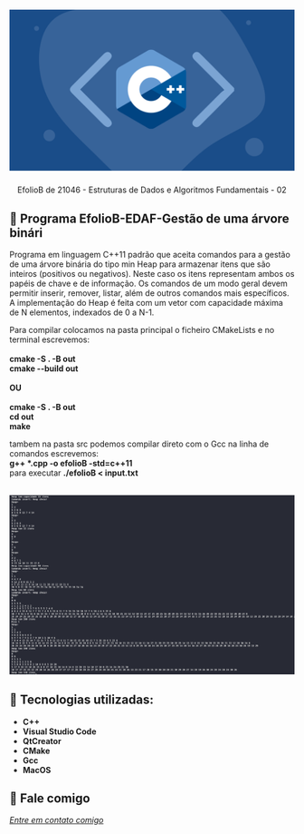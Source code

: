 <h1 align="center">
    <img width="600" src="cplusplus.png" />
</h1>


<p align="center">
EfolioB de 21046 - Estruturas de Dados e Algoritmos Fundamentais - 02
</p>


📌 Programa EfolioB-EDAF-Gestão de uma árvore binári
------------------
Programa em linguagem C++11 padrão que aceita comandos para a gestão de uma árvore binária do tipo min Heap para armazenar itens que são inteiros (positivos ou negativos). Neste caso os itens representam ambos os papéis de chave e de informação. Os comandos de um modo geral devem permitir inserir, remover, listar, além de outros comandos mais específicos. A implementação do Heap é feita com um vetor com capacidade máxima de N elementos, indexados de 0 a N-1.
 
Para compilar colocamos na pasta principal o ficheiro CMakeLists e no terminal escrevemos:<br>
<br>
<strong>cmake -S . -B out</strong><br>
<strong>cmake --build out</strong><br>
<br>
<strong>OU</strong><br>
<br>
<strong>cmake -S . -B out</strong> <br>
<strong>cd out </strong><br>
<strong>make</strong><br>

tambem na pasta src podemos compilar direto com o Gcc na linha de comandos escrevemos:<br>
<strong>g++ *.cpp -o efolioB -std=c++11</strong><br>
para executar
<strong>./efolioB < input.txt</strong><br>

<br>

<img width="900" src="tela.jpg" >


🔧 Tecnologias utilizadas:
------------------

- <strong>C++</strong>
- <strong>Visual Studio Code</strong>
- <strong>QtCreator</strong>
- <strong>CMake</strong>
- <strong>Gcc</strong>
- <strong>MacOS</strong>

💬 Fale comigo
------------------
[*Entre em contato comigo*](https://www.linkedin.com/in/ivo-baptista-3712144/)


